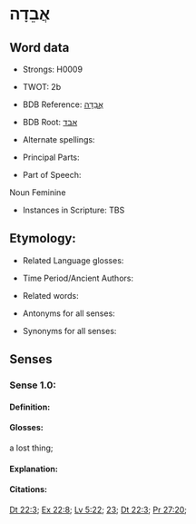 # אֲבֵדָה

<!-- Status: S2="NeedsEdits" -->
<!-- Lexica used for edits:   -->

## Word data

* Strongs: H0009

* TWOT: 2b

* BDB Reference: [אֲבֵדָה](rc://en/bdb/dict/a.ac.ac)

* BDB Root: [אבד](rc://en/bdb/dict/a.ac.aa)

* Alternate spellings:

* Principal Parts:

* Part of Speech:

Noun Feminine

* Instances in Scripture: TBS

## Etymology:

* Related Language glosses:

* Time Period/Ancient Authors:

* Related words:

* Antonyms for all senses:

* Synonyms for all senses:

## Senses

### Sense 1.0:

#### Definition:

#### Glosses:

a lost thing; 

#### Explanation:

#### Citations:

[Dt 22:3](rc://he/uhb/book/deu/22/3); [Ex 22:8](rc://he/uhb/book/exo/22/8); [Lv 5:22](rc://he/uhb/book/lev/5/22); [23](rc://he/uhb/book/lev/5/23); [Dt 22:3](rc://he/uhb/book/deu/22/3); [Pr 27:20](rc://he/uhb/book/pro/27/20); 

